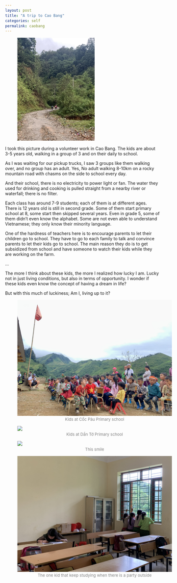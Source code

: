 ```yaml
---
layout: post
title: "A trip to Cao Bang"
categories: self
permalink: caobang
---
```

<figure style="width:50%" class="img-center">
    <img src="/assets/img/posts/walking_kids.jpeg" />
    <figcaption style='text-align:center; font-size:13px; color:gray;'></figcaption>
</figure>

I took this picture during a volunteer work in Cao Bang. The kids are about 3-5 years old, walking in a group of 3 and on their daily to school. 

As I was waiting for our pickup trucks, I saw 3 groups like them walking over, and no group has an adult. 
Yes, No adult walking 8-10km on a rocky mountain road with chasms on the side to school every day.

And their school, there is no electricity to power light or fan. 
The water they used for drinking and cooking is pulled straight from a nearby river or waterfall; there is no filter.


Each class has around 7-9 students; each of them is at different ages. 
There is 12 years old is still in second grade. Some of them start primary school at 8, some start then skipped several years. 
Even in grade 5, some of them didn’t even know the alphabet. 
Some are not even able to understand Vietnamese; they only know their minority language.

One of the hardness of teachers here is to encourage parents to let their children go to school. 
They have to go to each family to talk and convince parents to let their kids go to school. 
The main reason they do is to get subsidized from school and have someone to watch their kids while they are working on the farm.

…

The more I think about these kids, the more I realized how lucky I am. 
Lucky not in just living conditions, but also in terms of opportunity. 
I wonder if these kids even know the concept of having a dream in life?

But with this much of luckiness; Am I, living up to it?

<figure style="width:100%" class="img-center">
    <img src="/assets/img/posts/kids_at_coc_pau.jpeg" />
    <figcaption style='text-align:center; font-size:13px; color:gray;'>Kids at Cốc Pàu Primary school</figcaption>
</figure>

<figure style="width:100%" class="img-center">
    <img src="/assets/img/posts/kids_at_dan_to.jpg" />
    <figcaption style='text-align:center; font-size:13px; color:gray;'>Kids at Dẩn Tờ Primary school</figcaption>
</figure>

<figure style="width:100%" class="img-center">
    <img src="/assets/img/posts/smiling_kid.jpeg" />
    <figcaption style='text-align:center; font-size:13px; color:gray;'>This smile</figcaption>
</figure>

<figure style="width:100%" class="img-center">
    <img src="/assets/img/posts/learning_kid.jpeg" />
    <figcaption style='text-align:center; font-size:13px; color:gray;'>The one kid that keep studying when there is a party outside</figcaption>
</figure>

